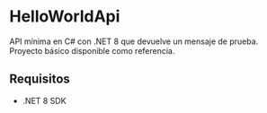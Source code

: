 # HelloWorldApi

API mínima en C# con .NET 8 que devuelve un mensaje de prueba.  
Proyecto básico disponible como referencia.

## Requisitos
- .NET 8 SDK
